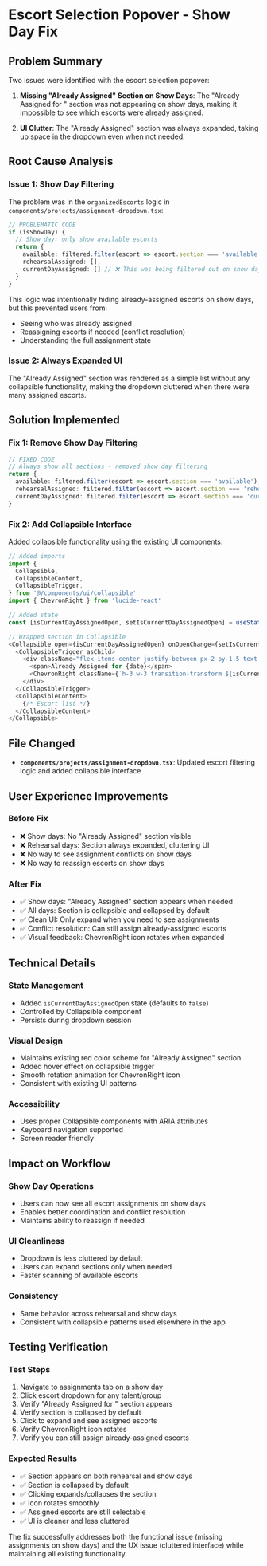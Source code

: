 # Escort Selection Popover - Show Day Fix

## Problem Summary
Two issues were identified with the escort selection popover:

1. **Missing "Already Assigned" Section on Show Days**: The "Already Assigned for <today>" section was not appearing on show days, making it impossible to see which escorts were already assigned.

2. **UI Clutter**: The "Already Assigned" section was always expanded, taking up space in the dropdown even when not needed.

## Root Cause Analysis

### Issue 1: Show Day Filtering
The problem was in the `organizedEscorts` logic in `components/projects/assignment-dropdown.tsx`:

```typescript
// PROBLEMATIC CODE
if (isShowDay) {
  // Show day: only show available escorts
  return {
    available: filtered.filter(escort => escort.section === 'available'),
    rehearsalAssigned: [],
    currentDayAssigned: [] // ❌ This was being filtered out on show days
  }
}
```

This logic was intentionally hiding already-assigned escorts on show days, but this prevented users from:
- Seeing who was already assigned
- Reassigning escorts if needed (conflict resolution)
- Understanding the full assignment state

### Issue 2: Always Expanded UI
The "Already Assigned" section was rendered as a simple list without any collapsible functionality, making the dropdown cluttered when there were many assigned escorts.

## Solution Implemented

### Fix 1: Remove Show Day Filtering
```typescript
// FIXED CODE
// Always show all sections - removed show day filtering
return {
  available: filtered.filter(escort => escort.section === 'available'),
  rehearsalAssigned: filtered.filter(escort => escort.section === 'rehearsal_assigned'),
  currentDayAssigned: filtered.filter(escort => escort.section === 'current_day_assigned')
}
```

### Fix 2: Add Collapsible Interface
Added collapsible functionality using the existing UI components:

```typescript
// Added imports
import {
  Collapsible,
  CollapsibleContent,
  CollapsibleTrigger,
} from '@/components/ui/collapsible'
import { ChevronRight } from 'lucide-react'

// Added state
const [isCurrentDayAssignedOpen, setIsCurrentDayAssignedOpen] = useState(false)

// Wrapped section in Collapsible
<Collapsible open={isCurrentDayAssignedOpen} onOpenChange={setIsCurrentDayAssignedOpen}>
  <CollapsibleTrigger asChild>
    <div className="flex items-center justify-between px-2 py-1.5 text-xs font-medium text-destructive hover:bg-accent cursor-pointer">
      <span>Already Assigned for {date}</span>
      <ChevronRight className={`h-3 w-3 transition-transform ${isCurrentDayAssignedOpen ? 'rotate-90' : ''}`} />
    </div>
  </CollapsibleTrigger>
  <CollapsibleContent>
    {/* Escort list */}
  </CollapsibleContent>
</Collapsible>
```

## File Changed
- **`components/projects/assignment-dropdown.tsx`**: Updated escort filtering logic and added collapsible interface

## User Experience Improvements

### Before Fix
- ❌ Show days: No "Already Assigned" section visible
- ❌ Rehearsal days: Section always expanded, cluttering UI
- ❌ No way to see assignment conflicts on show days
- ❌ No way to reassign escorts on show days

### After Fix
- ✅ Show days: "Already Assigned" section appears when needed
- ✅ All days: Section is collapsible and collapsed by default
- ✅ Clean UI: Only expand when you need to see assignments
- ✅ Conflict resolution: Can still assign already-assigned escorts
- ✅ Visual feedback: ChevronRight icon rotates when expanded

## Technical Details

### State Management
- Added `isCurrentDayAssignedOpen` state (defaults to `false`)
- Controlled by Collapsible component
- Persists during dropdown session

### Visual Design
- Maintains existing red color scheme for "Already Assigned" section
- Added hover effect on collapsible trigger
- Smooth rotation animation for ChevronRight icon
- Consistent with existing UI patterns

### Accessibility
- Uses proper Collapsible components with ARIA attributes
- Keyboard navigation supported
- Screen reader friendly

## Impact on Workflow

### Show Day Operations
- Users can now see all escort assignments on show days
- Enables better coordination and conflict resolution
- Maintains ability to reassign if needed

### UI Cleanliness
- Dropdown is less cluttered by default
- Users can expand sections only when needed
- Faster scanning of available escorts

### Consistency
- Same behavior across rehearsal and show days
- Consistent with collapsible patterns used elsewhere in the app

## Testing Verification

### Test Steps
1. Navigate to assignments tab on a show day
2. Click escort dropdown for any talent/group
3. Verify "Already Assigned for <date>" section appears
4. Verify section is collapsed by default
5. Click to expand and see assigned escorts
6. Verify ChevronRight icon rotates
7. Verify you can still assign already-assigned escorts

### Expected Results
- ✅ Section appears on both rehearsal and show days
- ✅ Section is collapsed by default
- ✅ Clicking expands/collapses the section
- ✅ Icon rotates smoothly
- ✅ Assigned escorts are still selectable
- ✅ UI is cleaner and less cluttered

The fix successfully addresses both the functional issue (missing assignments on show days) and the UX issue (cluttered interface) while maintaining all existing functionality.